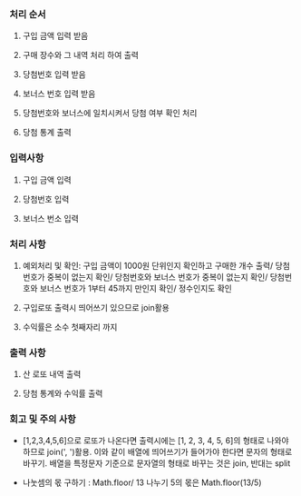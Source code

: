 ### 처리 순서

1. 구입 금액 입력 받음

2. 구매 장수와 그 내역 처리 하여 출력

3. 당첨번호 입력 받음

4. 보너스 번호 입력 받음

5. 당첨번호와 보너스에 일치시켜서 당첨 여부 확인 처리

6. 당첨 통계 출력

### 입력사항

1. 구입 금액 입력

2. 당첨번호 입력

3. 보너스 번소 입력

### 처리 사항

1. 예외처리 및 확인: 구입 금액이 1000원 단위인지 확인하고 구매한 개수 출력/ 당첨 번호가 중복이 없는지 확인/ 당첨번호와 보너스 번호가 중복이 없는지 확인/ 당첨번호와 보너스 번호가 1부터 45까지 만인지 확인/ 정수인지도 확인

2. 구입로또 출력시 띄어쓰기 있으므로 join활용

3. 수익률은 소수 첫째자리 까지

### 출력 사항

1. 산 로또 내역 출력

2. 당첨 통계와 수익률 출력



### 회고 및 주의 사항

- [1,2,3,4,5,6]으로 로또가 나온다면 출력시에는 [1, 2, 3, 4, 5, 6]의 형태로 나와야 하므로 join(', ')활용. 이와 같이 배열에 띄어쓰기가 들어가야 한다면 문자의 형태로 바꾸기. 배열을 특정문자 기준으로 문자열의 형태로 바꾸는 것은 join, 반대는 split

- 나눗셈의 몫 구하기 : Math.floor/ 13 나누기 5의 몫은 Math.floor(13/5)